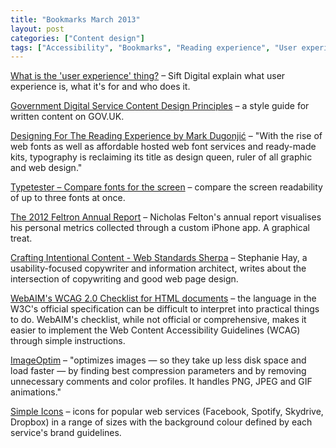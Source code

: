 ```yaml
---
title: "Bookmarks March 2013"
layout: post
categories: ["Content design"]
tags: ["Accessibility", "Bookmarks", "Reading experience", "User experience", "Web design", "Writing for the web"]
---
```


[What is the 'user experience' thing?](http://www.siftdigital.co.uk/blog/what-user-experience-thing) – Sift Digital explain what user experience is, what it's for and who does it.

[Government Digital Service Content Design Principles](https://www.gov.uk/designprinciples/styleguide) – a style guide for written content on GOV.UK.

[Designing For The Reading Experience by Mark Dugonjić](http://www.smashingmagazine.com/2013/02/18/designing-reading-experience/) – "With the rise of web fonts as well as affordable hosted web font services and ready-made kits, typography is reclaiming its title as design queen, ruler of all graphic and web design."

[Typetester – Compare fonts for the screen](http://www.typetester.org/) – compare the screen readability of up to three fonts at once.
    
[The 2012 Feltron Annual Report](http://feltron.com/ar12_01.html) – Nicholas Felton's annual report visualises his personal metrics collected through a custom iPhone app. A graphical treat.

[Crafting Intentional Content - Web Standards Sherpa](http://webstandardssherpa.com/reviews/crafting-intentional-content/) – Stephanie Hay, a usability-focused copywriter and information architect, writes about the intersection of copywriting and good web page design.

[WebAIM's WCAG 2.0 Checklist for HTML documents](http://webaim.org/standards/wcag/checklist) – the language in the W3C's official specification can be difficult to interpret into practical things to do. WebAIM's checklist, while not official or comprehensive, makes it easier to implement the Web Content Accessibility Guidelines (WCAG) through simple instructions.

[ImageOptim](http://imageoptim.com/) – "optimizes images — so they take up less disk space and load faster — by finding best compression parameters and by removing unnecessary comments and color profiles. It handles PNG, JPEG and GIF animations."

[Simple Icons](http://simpleicons.org/) – icons for popular web services (Facebook, Spotify, Skydrive, Dropbox) in a range of sizes with the background colour defined by each service's brand guidelines.
